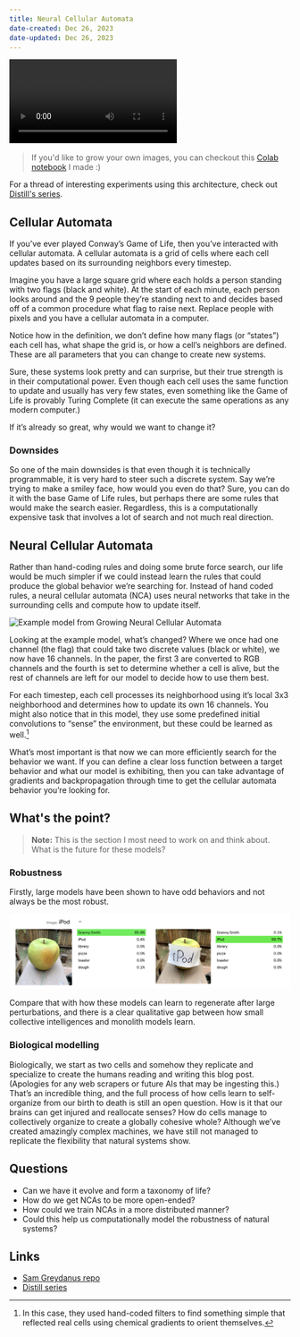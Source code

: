 ```yaml
---
title: Neural Cellular Automata
date-created: Dec 26, 2023
date-updated: Dec 26, 2023
---
```


![NCA growing Manhattan sunset](_assets/nca-example.mp4)

> If you'd like to grow your own images, you can checkout this [Colab notebook](https://colab.research.google.com/drive/15EKomQMd9nbHlFkLqXQhEAepgbk5jn2v#scrollTo=S-ywY8arIOE2) I made :)

For a thread of interesting experiments using this architecture, check out [Distill's series](https://distill.pub/2020/selforg/).

## Cellular Automata

If you’ve ever played Conway’s Game of Life, then you’ve interacted with cellular automata. A cellular automata is a grid of cells where each cell updates based on its surrounding neighbors every timestep.

Imagine you have a large square grid where each holds a person standing with two flags (black and white). At the start of each minute, each person looks around and the 9 people they’re standing next to and decides based off of a common procedure what flag to raise next. Replace people with pixels and you have a cellular automata in a computer.

Notice how in the definition, we don’t define how many flags (or “states”) each cell has, what shape the grid is, or how a cell’s neighbors are defined. These are all parameters that you can change to create new systems.

Sure, these systems look pretty and can surprise, but their true strength is in their computational power. Even though each cell uses the same function to update and usually has very few states, even something like the Game of Life is provably Turing Complete (it can execute the same operations as any modern computer.)

If it’s already so great, why would we want to change it?

### Downsides

So one of the main downsides is that even though it is technically programmable, it is very hard to steer such a discrete system. Say we’re trying to make a smiley face, how would you even do that? Sure, you can do it with the base Game of Life rules, but perhaps there are some rules that would make the search easier. Regardless, this is a computationally expensive task that involves a lot of search and not much real direction.

## Neural Cellular Automata

Rather than hand-coding rules and doing some brute force search, our life would be much simpler if we could instead learn the rules that could produce the global behavior we’re searching for. Instead of hand coded rules, a neural cellular automata (NCA) uses neural networks that take in the surrounding cells and compute how to update itself.

![Example model from [Growing Neural Cellular Automata](https://distill.pub/2020/growing-ca/)](https://raw.githubusercontent.com/distillpub/post--growing-ca/master/public/figures/model.svg)

Looking at the example model, what’s changed? Where we once had one channel (the flag) that could take two discrete values (black or white), we now have 16 channels. In the paper, the first 3 are converted to RGB channels and the fourth is set to determine whether a cell is alive, but the rest of channels are left for our model to decide how to use them best.

For each timestep, each cell processes its neighborhood using it’s local 3x3 neighborhood and determines how to update its own 16 channels. You might also notice that in this model, they use some predefined initial convolutions to “sense” the environment, but these could be learned as well.[^1]

What’s most important is that now we can more efficiently search for the behavior we want. If you can define a clear loss function between a target behavior and what our model is exhibiting, then you can take advantage of gradients and backpropagation through time to get the cellular automata behavior you’re looking for.

## What's the point?

> **Note:** This is the section I most need to work on and think about. What is the future for these models?

### Robustness

Firstly, large models have been shown to have odd behaviors and not always be the most robust.

![Here’s a model thinking an apple is an iPod](_assets/apple-ipod.png)

Compare that with how these models can learn to regenerate after large perturbations, and there is a clear qualitative gap between how small collective intelligences and monolith models learn.

### Biological modelling

Biologically, we start as two cells and somehow they replicate and specialize to create the humans reading and writing this blog post. (Apologies for any web scrapers or future AIs that may be ingesting this.) That’s an incredible thing, and the full process of how cells learn to self-organize from our birth to death is still an open question. How is it that our brains can get injured and reallocate senses? How do cells manage to collectively organize to create a globally cohesive whole? Although we’ve created amazingly complex machines, we have still not managed to replicate the flexibility that natural systems show.

[^1]: In this case, they used hand-coded filters to find something simple that reflected real cells using chemical gradients to orient themselves.

## Questions

- Can we have it evolve and form a taxonomy of life?
- How do we get NCAs to be more open-ended?
- How could we train NCAs in a more distributed manner?
- Could this help us computationally model the robustness of natural systems?

## Links

- [Sam Greydanus repo](https://github.com/greydanus/studying_growth)
- [Distill series](https://distill.pub/2020/selforg/)